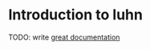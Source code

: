# Introduction to luhn

TODO: write [great documentation](http://jacobian.org/writing/what-to-write/)
